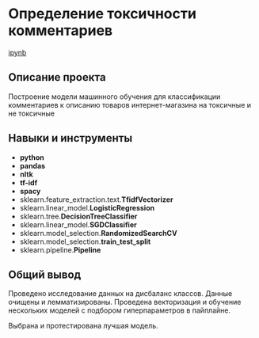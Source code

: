 # Определение токсичности комментариев

[ipynb](https://github.com/AleksanderKholodov/YandexPracticumProjects/tree/main/14_toxic_comments_classification/14_toxic_comments_classification.ipynb)

## Описание проекта

Построение модели машинного обучения для классификации комментариев к описанию товаров интернет-магазина на токсичные и не токсичные


## Навыки и инструменты

- **python**
- **pandas**
- **nltk**
- **tf-idf**
- **spacy**
- sklearn.feature_extraction.text.**TfidfVectorizer**
- sklearn.linear_model.**LogisticRegression**
- sklearn.tree.**DecisionTreeClassifier**
- sklearn.linear_model.**SGDClassifier**
- sklearn.model_selection.**RandomizedSearchCV**
- sklearn.model_selection.**train_test_split**
- sklearn.pipeline.**Pipeline**

## Общий вывод

Проведено исследование данных на дисбаланс классов. Данные очищены и лемматизированы.
Проведена векторизация и обучение нескольких моделей с подбором гиперпараметров в пайплайне.

Выбрана и протестирована лучшая модель.
